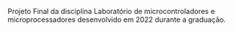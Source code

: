 Projeto Final da disciplina Laboratório de microcontroladores e microprocessadores desenvolvido em 2022 durante a graduação.
